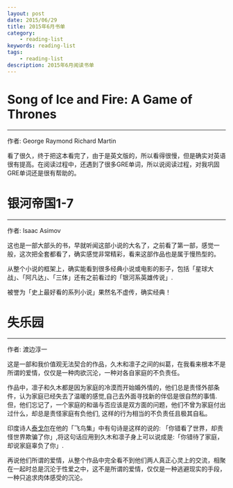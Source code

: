 ```yaml
---
layout: post
date: 2015/06/29
title: 2015年6月书单
category: 
    - reading-list
keywords: reading-list
tags: 
    - reading-list
description: 2015年6月阅读书单
---
```


# Song of Ice and Fire: A Game of Thrones

---------------------------

作者: George Raymond Richard Martin

看了很久，终于把这本看完了，由于是英文版的，所以看得很慢，但是确实对英语很有提高。在阅读过程中，还遇到了很多GRE单词，所以说阅读过程，对我巩固GRE单词还是很有帮助的。


# 银河帝国1-7

---------------------------

作者: Isaac Asimov

这也是一部大部头的书，早就听闻这部小说的大名了，之前看了第一部，感觉一般，这次把全套都看了，确实感觉非常精彩，看来这部作品也是属于慢热型的。

从整个小说的框架上，确实能看到很多经典小说或电影的影子，包括「星球大战」、「阿凡达」、「三体」还有之前看过的「银河系英雄传说」.

被誉为「史上最好看的系列小说」果然名不虚传，确实经典！


# 失乐园

---------------------------

作者: 渡边淳一

这是一部和我价值观无法契合的作品，久木和凛子之间的纠葛，在我看来根本不是所谓的爱情，仅仅是一种肉欲沉沦，一种对各自家庭的不负责任。

作品中，凛子和久木都是因为家庭的冷漠而开始婚外情的，他们总是责怪外部条件，认为家庭已经失去了温暖的感觉,自己去外面寻找新的伴侣是很自然的事情.但，他们忘记了，一个家庭的和谐与否应该是双方面的问题，他们不曾为家庭付出过什么，却总是责怪家庭有负他们, 这样的行为相当的不负责任且极其自私。 

印度诗人[泰戈尔][]在他的「飞鸟集」中有句诗是这样的说的: 「你错看了世界，却责怪世界欺骗了你」,将这句话应用到久木和凛子身上可以说成是:「你错待了家庭，却说家庭辜负了你」.

再说他们所谓的爱情，从整个作品中完全看不到他们两人真正心灵上的交流，相聚在一起时总是沉沦于性爱之中，这不是所谓的爱情，仅仅是一种逃避现实的手段，一种只追求肉体感受的沉沦。

[泰戈尔]: https://zh.wikipedia.org/wiki/%E7%BD%97%E5%AE%BE%E5%BE%B7%E6%8B%89%E7%BA%B3%E7%89%B9%C2%B7%E6%B3%B0%E6%88%88%E5%B0%94#.E8.AF.97.E9.9B.86





